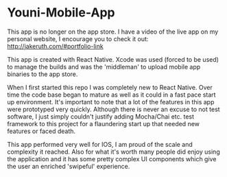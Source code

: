 # Youni-Mobile-App

This app is no longer on the app store.  I have a video of the live app on my personal website, I encourage you to check it out: http://jakeruth.com/#portfolio-link

This app is created with React Native.  Xcode was used (forced to be used) to manage the builds and was the 'middleman'
to upload mobile app binaries to the app store.

When I first started this repo I was completely new to React Native.  Over time the code base began to mature as well as it could in a
fast pace start up environment.  It's important to note that a lot of the features in this app were prototyped very quickly.  Although
there is never an excuse to not test software, I just simply couldn't justify adding Mocha/Chai etc. test framework to this project for
a flaundering start up that needed new features or faced death.

This app performed very well for IOS, I am proud of the scale and complexity it reached. Also for what it's worth many people did enjoy
using the application and it has some pretty complex UI components which give the user an enriched 'swipeful' experience.
